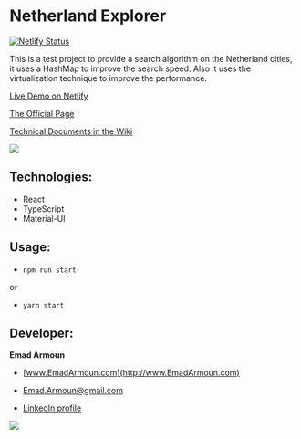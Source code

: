 # Netherland Explorer
[![Netlify Status](https://api.netlify.com/api/v1/badges/9d888c63-dc57-4930-b43c-b8e7c8e9ab4d/deploy-status)](https://app.netlify.com/sites/netherland-explorer/deploys)

This is a test project to provide a search algorithm on the Netherland cities, it uses a HashMap to improve the search speed. Also it uses the virtualization technique to improve the performance.

[Live Demo on Netlify](https://netherland-explorer.netlify.app/)

[The Official Page](https://emitex1.github.io/netherland-explorer/)

[Technical Documents in the Wiki](https://github.com/emitex1/netherland-explorer/wiki)

![](/src/assets/images/logo.png)

## Technologies:
* React
* TypeScript
* Material-UI

## Usage:
* `npm run start`

or

* `yarn start`

## Developer:

**Emad Armoun**

* [www.EmadArmoun.com](http://www.EmadArmoun.com)

* [Emad.Armoun@gmail.com](Emad.Armoun@gmail.com)

* [LinkedIn profile](https://www.linkedin.com/in/em-it/)

![](/src/assets/images/me.jpg)
